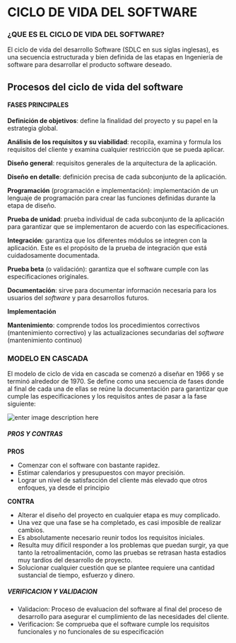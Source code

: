 # CICLO DE VIDA DEL SOFTWARE

### ¿QUE ES EL CICLO DE VIDA DEL SOFTWARE?

El ciclo de vida del desarrollo Software (SDLC en sus siglas inglesas), es una secuencia estructurada y bien definida de las etapas en Ingeniería de software para desarrollar el producto software deseado.
## Procesos del ciclo de vida del software


#### FASES PRINCIPALES

**Definición de objetivos**: define la finalidad del proyecto y su papel en la estrategia global.  
  
**Análisis de los requisitos y su viabilidad**: recopila, examina y formula los requisitos del cliente y examina cualquier restricción que se pueda aplicar.  
  
**Diseño general**: requisitos generales de la arquitectura de la aplicación.  
  
**Diseño en detalle**: definición precisa de cada subconjunto de la aplicación.  
  
**Programación** (programación e implementación): implementación de un lenguaje de programación para crear las funciones definidas durante la etapa de diseño.  
  
**Prueba de unidad**: prueba individual de cada subconjunto de la aplicación para garantizar que se implementaron de acuerdo con las especificaciones.  
  
**Integración**: garantiza que los diferentes módulos se integren con la aplicación. Este es el propósito de la prueba de integración que está cuidadosamente documentada.  
  
**Prueba beta** (o validación): garantiza que el software cumple con las especificaciones originales.  
  
**Documentación**: sirve para documentar información necesaria para los usuarios del _software_ y para desarrollos futuros.  
  
**Implementación**  
  
**Mantenimiento**: comprende todos los procedimientos correctivos (mantenimiento correctivo) y las actualizaciones secundarias del _software_ (mantenimiento continuo)

### MODELO EN CASCADA

El modelo de ciclo de vida en cascada se comenzó a diseñar en 1966 y se 
terminó alrededor de 1970. Se define como una secuencia de fases donde 
al final de cada una de ellas se reúne la documentación para garantizar 
que cumple las especificaciones y los requisitos antes de pasar a la 
fase siguiente:

![enter image description here](https://img-17.ccm2.net/g6HziOdakEWvlnl6owtu4uglYLA=/110a0df7398c4fd6a6a634a77878d926/ccm-encyclopedia/223-PqE8sQzKLs0htNey-s-.png)

##### PROS Y CONTRAS
**PROS**
-   Comenzar con el software con bastante rapidez.
-   Estimar calendarios y presupuestos con mayor precisión.
-   Lograr un nivel de satisfacción del cliente más elevado que otros enfoques, ya desde el principio

**CONTRA**
-   Alterar el diseño del proyecto en cualquier etapa es muy complicado.
-   Una vez que una fase se ha completado, es casi imposible de realizar cambios.
-   Es absolutamente necesario reunir todos los requisitos iniciales.
-   Resulta muy difícil responder a los problemas que puedan surgir, ya que tanto la retroalimentación, como las pruebas se retrasan hasta estadios muy tardíos del desarrollo de proyecto.
-   Solucionar cualquier cuestión que se plantee requiere una cantidad sustancial de tiempo, esfuerzo y dinero.


##### VERIFICACION Y VALIDACION

- Validacion: Proceso de evaluacion del software al final del proceso de desarrollo para asegurar el cumplimiento de las necesidades del cliente.
- Verificacion: Se comprueba que el software cumple los requisitos funcionales y no funcionales de su especificación
